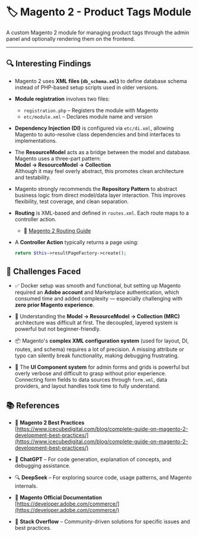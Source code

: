 # 🏷️ Magento 2 - Product Tags Module

A custom Magento 2 module for managing product tags through the admin panel and optionally rendering them on the frontend.

---

## 🔍 Interesting Findings

- Magento 2 uses **XML files (`db_schema.xml`)** to define database schema instead of PHP-based setup scripts used in older versions.
  
- **Module registration** involves two files:
  - `registration.php` – Registers the module with Magento
  - `etc/module.xml` – Declares module name and version

- **Dependency Injection (DI)** is configured via `etc/di.xml`, allowing Magento to auto-resolve class dependencies and bind interfaces to implementations.

- The **ResourceModel** acts as a bridge between the model and database. Magento uses a three-part pattern:  
  **Model → ResourceModel → Collection**  
  Although it may feel overly abstract, this promotes clean architecture and testability.

- Magento strongly recommends the **Repository Pattern** to abstract business logic from direct model/data layer interaction. This improves flexibility, test coverage, and clean separation.

- **Routing** is XML-based and defined in `routes.xml`. Each route maps to a controller action.
  - 📖 [Magento 2 Routing Guide](https://commerce-docs.github.io/devdocs-archive/2.0/guides/v2.0/extension-dev-guide/routing.html)

- A **Controller Action** typically returns a page using:
  ```php
  return $this->resultPageFactory->create();


## 🧪 Challenges Faced

- ✅ Docker setup was smooth and functional, but setting up Magento required an **Adobe account** and Marketplace authentication, which consumed time and added complexity — especially challenging with **zero prior Magento experience**.

- 🤯 Understanding the **Model → ResourceModel → Collection (MRC)** architecture was difficult at first. The decoupled, layered system is powerful but not beginner-friendly.

- 📦 Magento's **complex XML configuration system** (used for layout, DI, routes, and schema) requires a lot of precision. A missing attribute or typo can silently break functionality, making debugging frustrating.

- 🧩 The **UI Component system** for admin forms and grids is powerful but overly verbose and difficult to grasp without prior experience. Connecting form fields to data sources through `form.xml`, data providers, and layout handles took time to fully understand.

## 📚 References

- 🧊 **Magento 2 Best Practices**  
  [https://www.icecubedigital.com/blog/complete-guide-on-magento-2-development-best-practices/](https://www.icecubedigital.com/blog/complete-guide-on-magento-2-development-best-practices/)

- 🤖 **ChatGPT** – For code generation, explanation of concepts, and debugging assistance.

- 🔍 **DeepSeek** – For exploring source code, usage patterns, and Magento internals.

- 📖 **Magento Official Documentation**  
  [https://developer.adobe.com/commerce/](https://developer.adobe.com/commerce/)

- 🧠 **Stack Overflow** – Community-driven solutions for specific issues and best practices.


